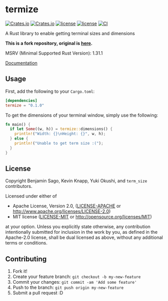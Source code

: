 termize
====

[![Crates.io](https://img.shields.io/crates/v/termize.svg)](https://crates.io/crates/termize) [![Crates.io](https://img.shields.io/crates/d/termize.svg)](https://crates.io/crates/termize) [![license](http://img.shields.io/badge/license-MIT-blue.svg)](https://github.com/JohnTitor/termize/blob/master/LICENSE-MIT) [![license](http://img.shields.io/badge/license-Apache2.0-blue.svg)](https://github.com/JohnTitor/termize/blob/master/LICENSE-APACHE) [![CI](https://github.com/JohnTitor/termize/workflows/CI/badge.svg)](https://github.com/JohnTitor/termize/workflows/CI)

A Rust library to enable getting terminal sizes and dimensions

**This is a fork repository, original is [here](https://github.com/clap-rs/term_size-rs).**

MSRV (Minimal Supported Rust Version): 1.31.1

[Documentation](https://docs.rs/termize)

## Usage

First, add the following to your `Cargo.toml`:

```toml
[dependencies]
termize = "0.1.0"
```

To get the dimensions of your terminal window, simply use the following:

```rust
fn main() {
  if let Some((w, h)) = termize::dimensions() {
    println!("Width: {}\nHeight: {}", w, h);
  } else {
    println!("Unable to get term size :(");
  }
}
```

## License

Copyright Benjamin Sago, Kevin Knapp, Yuki Okushi, and `term_size` contributors.

Licensed under either of

* Apache License, Version 2.0, ([LICENSE-APACHE](LICENSE-APACHE) or http://www.apache.org/licenses/LICENSE-2.0)
* MIT license ([LICENSE-MIT](LICENSE-MIT) or http://opensource.org/licenses/MIT)

at your option. Unless you explicitly state otherwise, any contribution intentionally
submitted for inclusion in the work by you, as defined in the
Apache-2.0 license, shall be dual licensed as above, without any
additional terms or conditions.

## Contributing

1. Fork it!
2. Create your feature branch: `git checkout -b my-new-feature`
3. Commit your changes: `git commit -am 'Add some feature'`
4. Push to the branch: `git push origin my-new-feature`
5. Submit a pull request :D
